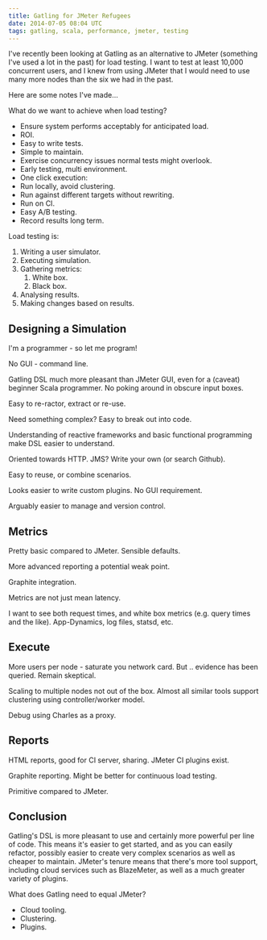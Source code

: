 ```yaml
---
title: Gatling for JMeter Refugees
date: 2014-07-05 08:04 UTC
tags: gatling, scala, performance, jmeter, testing
---
```

I've recently been looking at Gatling as an alternative to JMeter (something I've used a lot in the past) for load testing. I want to test at least 10,000 concurrent users, and I knew from using JMeter that I would need to use many more nodes than the six we had in the past.

Here are some notes I've made...

What do we want to achieve when load testing?

* Ensure system performs acceptably for anticipated load.
* ROI.
* Easy to write tests.
* Simple to maintain.
* Exercise concurrency issues normal tests might overlook.
* Early testing, multi environment.
* One click execution:
* Run locally, avoid clustering.
* Run against different targets without rewriting.
* Run on CI.
* Easy A/B testing. 
* Record results long term.

Load testing is:

1. Writing a user simulator.
1. Executing simulation.
1. Gathering metrics:
   1. White box.
   1. Black box.
1. Analysing results.
1. Making changes based on results.

Designing a Simulation
---

I'm a programmer - so let me program!

No GUI - command line.

Gatling DSL much more pleasant than JMeter GUI, even for a (caveat) beginner Scala programmer. No poking around in obscure input boxes.

Easy to re-ractor, extract or re-use.

Need something complex? Easy to break out into code.

Understanding of reactive frameworks and basic functional programming make DSL easier to understand.

Oriented towards HTTP. JMS? Write your own (or search Github).

Easy to reuse, or combine scenarios.

Looks easier to write custom plugins. No GUI requirement.

Arguably easier to manage and version control. 

Metrics
---

Pretty basic compared to JMeter. Sensible defaults.

More advanced reporting a potential weak point.

Graphite integration.

Metrics are not just mean latency.

I want to see both request times, and white box metrics (e.g. query times and the like). App-Dynamics, log files, statsd, etc.     

Execute
---

More users per node - saturate you network card. But .. evidence has been queried. Remain skeptical.

Scaling to multiple nodes not out of the box. Almost all similar tools support clustering using controller/worker model.

Debug using Charles as a proxy.

Reports
---

HTML reports, good for CI server, sharing. JMeter CI plugins exist.

Graphite reporting. Might be better for continuous load testing.

Primitive compared to JMeter.

Conclusion
---
Gatling's DSL is more pleasant to use and certainly more powerful per line of code. This means it's easier to get started, and as you can easily refactor, possibly easier to create very complex scenarios as well as cheaper to maintain. JMeter's tenure means that there's more tool support, including cloud services such as BlazeMeter, as well as a much greater variety of plugins.

What does Gatling need to equal JMeter?

* Cloud tooling.
* Clustering.
* Plugins.
